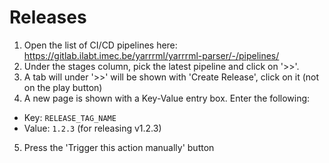 # Releases

1. Open the list of CI/CD pipelines here: https://gitlab.ilabt.imec.be/yarrrml/yarrrml-parser/-/pipelines/
2. Under the stages column, pick the latest pipeline and click on '>>'.
3. A tab will under '>>' will be shown with 'Create Release', click on it (not on the play button)
4. A new page is shown with a Key-Value entry box. Enter the following:
  - Key: `RELEASE_TAG_NAME`
  - Value: `1.2.3` (for releasing v1.2.3)
5. Press the 'Trigger this action manually' button
